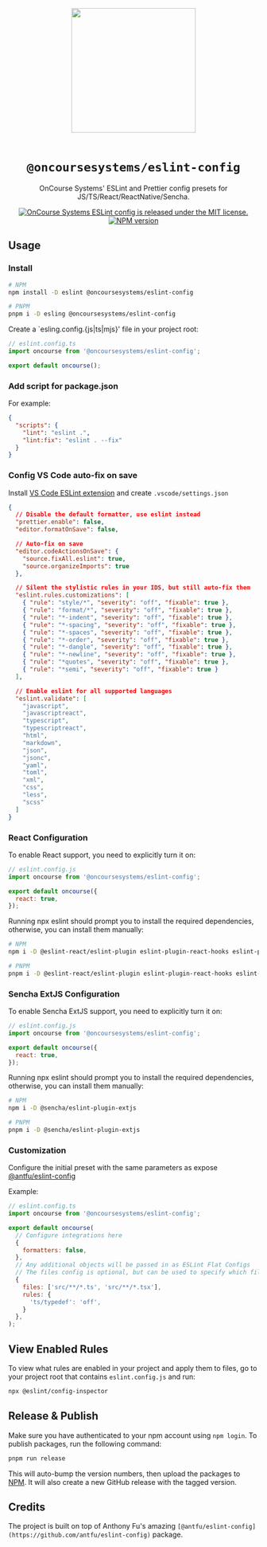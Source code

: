 <div align="center">
  <img width="250" src="https://raw.githubusercontent.com/oncoursesystems/.github/master/assets/logo.jpg" />
  <br/><br/>

# `@oncoursesystems/eslint-config`

OnCourse Systems' ESLint and Prettier config presets for JS/TS/React/ReactNative/Sencha.

  <a href="https://github.com/oncoursesystems/eslint-config/blob/main/LICENSE">
    <img src="https://img.shields.io/badge/license-MIT-blue.svg" alt="OnCourse Systems ESLint config is released under the MIT license." />
  </a>
  <a href="https://www.npmjs.com/package/@oncoursesystems/eslint-config">
    <img src="https://img.shields.io/npm/v/@oncoursesystems/eslint-config.svg" alt="NPM version" />
  </a>
</div>

## Usage

### Install

```bash
# NPM
npm install -D eslint @oncoursesystems/eslint-config

# PNPM
pnpm i -D esling @oncoursesystems/eslint-config
```

Create a `esling.config.{js|ts|mjs}' file in your project root:

```js
// eslint.config.ts
import oncourse from '@oncoursesystems/eslint-config';

export default oncourse();
```

### Add script for package.json

For example:

```json
{
  "scripts": {
    "lint": "eslint .",
    "lint:fix": "eslint . --fix"
  }
}
```

### Config VS Code auto-fix on save

Install [VS Code ESLint extension](https://marketplace.visualstudio.com/items?itemName=dbaeumer.vscode-eslint) and create `.vscode/settings.json`

```json
{
  // Disable the default formatter, use eslint instead
  "prettier.enable": false,
  "editor.formatOnSave": false,

  // Auto-fix on save
  "editor.codeActionsOnSave": {
    "source.fixAll.eslint": true,
    "source.organizeImports": true
  },

  // Silent the stylistic rules in your IDS, but still auto-fix them
  "eslint.rules.customizations": [
    { "rule": "style/*", "severity": "off", "fixable": true },
    { "rule": "format/*", "severity": "off", "fixable": true },
    { "rule": "*-indent", "severity": "off", "fixable": true },
    { "rule": "*-spacing", "severity": "off", "fixable": true },
    { "rule": "*-spaces", "severity": "off", "fixable": true },
    { "rule": "*-order", "severity": "off", "fixable": true },
    { "rule": "*-dangle", "severity": "off", "fixable": true },
    { "rule": "*-newline", "severity": "off", "fixable": true },
    { "rule": "*quotes", "severity": "off", "fixable": true },
    { "rule": "*semi", "severity": "off", "fixable": true }
  ],

  // Enable eslint for all supported languages
  "eslint.validate": [
    "javascript",
    "javascriptreact",
    "typescript",
    "typescriptreact",
    "html",
    "markdown",
    "json",
    "jsonc",
    "yaml",
    "toml",
    "xml",
    "css",
    "less",
    "scss"
  ]
}
```

### React Configuration

To enable React support, you need to explicitly turn it on:

```js
// eslint.config.js
import oncourse from '@oncoursesystems/eslint-config';

export default oncourse({
  react: true,
});
```

Running npx eslint should prompt you to install the required dependencies, otherwise, you can install them manually:

```bash
# NPM
npm i -D @eslint-react/eslint-plugin eslint-plugin-react-hooks eslint-plugin-react-refresh @tanstack/eslint-plugin-query

# PNPM
pnpm i -D @eslint-react/eslint-plugin eslint-plugin-react-hooks eslint-plugin-react-refresh @tanstack/eslint-plugin-query
```

### Sencha ExtJS Configuration

To enable Sencha ExtJS support, you need to explicitly turn it on:

```js
// eslint.config.js
import oncourse from '@oncoursesystems/eslint-config';

export default oncourse({
  react: true,
});
```

Running npx eslint should prompt you to install the required dependencies, otherwise, you can install them manually:

```bash
# NPM
npm i -D @sencha/eslint-plugin-extjs

# PNPM
pnpm i -D @sencha/eslint-plugin-extjs
```

### Customization

Configure the initial preset with the same parameters as expose [@antfu/eslint-config](https://github.com/antfu/eslint-config/blob/main/README.md#customization)

Example:

```js
// eslint.config.ts
import oncourse from '@oncoursesystems/eslint-config';

export default oncourse(
  // Configure integrations here
  {
    formatters: false,
  },
  // Any additional objects will be passed in as ESLint Flat Configs
  // The files config is optional, but can be used to specify which files to lint
  {
    files: ['src/**/*.ts', 'src/**/*.tsx'],
    rules: {
      'ts/typedef': 'off',
    }
  },
);
```

## View Enabled Rules

To view what rules are enabled in your project and apply them to files, go to your project root that contains `eslint.config.js` and run:

```bash
npx @eslint/config-inspector
```

## Release & Publish

Make sure you have authenticated to your npm account using `npm login`. To publish packages, run the following command:

```sh
pnpm run release
```

This will auto-bump the version numbers, then upload the packages to [NPM](https://www.npmjs.com/oncoursesystems). It will also create a new GitHub release with the tagged version.

## Credits

The project is built on top of Anthony Fu's amazing `[@antfu/eslint-config](https://github.com/antfu/eslint-config)` package.
